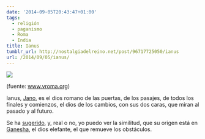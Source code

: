 ```yaml
---
date: '2014-09-05T20:43:47+01:00'
tags:
  - religión
  - paganismo
  - Roma
  - India
title: Ianus
tumblr_url: http://nostalgiadelreino.net/post/96717725050/ianus
url: /2014/09/05/ianus/
---
```


<p><img src="http://66.media.tumblr.com/86f8c1671d8ab4593a2f98d61ea10013/tumblr_inline_nbfyn8FUOe1r8a7sj.jpg"/></p>
<p>(fuente: <a href="http://www.vroma.org/~bmcmanus/cointypes.html">www.vroma.org</a>)</p>

<p>Ianus, <a href="http://en.wikipedia.org/wiki/Janus">Jano</a>, es el dios romano de las puertas, de los pasajes, de todos los finales y comienzos, el dios de los cambios, con sus dos caras, que miran al pasado y al futuro.</p>
<p>Se ha <a href="http://en.wikipedia.org/wiki/Ganesha_in_world_religions#Speculation_related_to_Janus">sugerido</a>, y, real o no, yo puedo ver la similitud, que su origen está en <a href="http://en.wikipedia.org/wiki/Ganesha">Ganesha</a>, el dios elefante, el que remueve los obstáculos.</p>